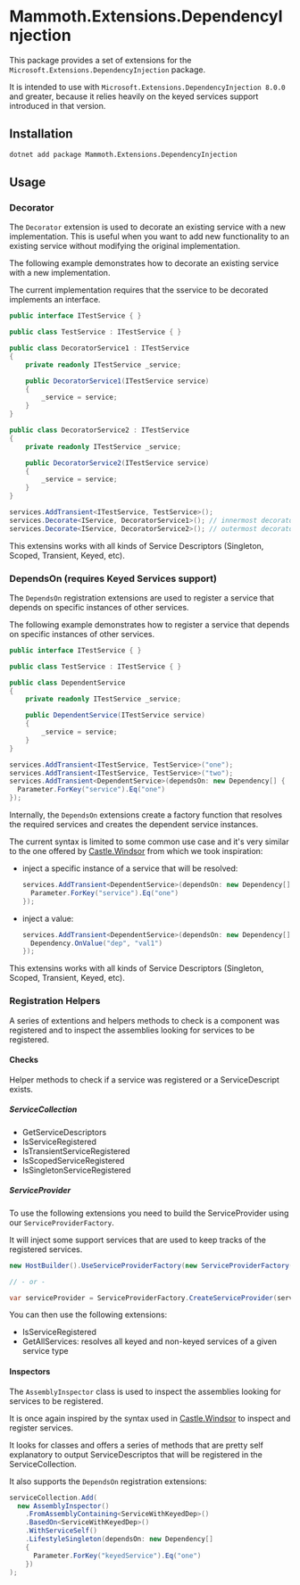 # Mammoth.Extensions.DependencyInjection

This package provides a set of extensions for the `Microsoft.Extensions.DependencyInjection` package.

It is intended to use with `Microsoft.Extensions.DependencyInjection 8.0.0` and greater, because it relies heavily on
the keyed services support introduced in that version.

## Installation

```bash
dotnet add package Mammoth.Extensions.DependencyInjection
```

## Usage

### Decorator

The `Decorator` extension is used to decorate an existing service with a new implementation. 
This is useful when you want to add new functionality to an existing service without modifying the original implementation.

The following example demonstrates how to decorate an existing service with a new implementation.

The current implementation requires that the sservice to be decorated implements an interface.

```csharp
public interface ITestService { }

public class TestService : ITestService { }

public class DecoratorService1 : ITestService
{
	private readonly ITestService _service;

	public DecoratorService1(ITestService service)
	{
		_service = service;
	}
}

public class DecoratorService2 : ITestService
{
	private readonly ITestService _service;

	public DecoratorService2(ITestService service)
	{
		_service = service;
	}
}
```

```csharp
services.AddTransient<ITestService, TestService>();
services.Decorate<IService, DecoratorService1>(); // innermost decorator
services.Decorate<IService, DecoratorService2>(); // outermost decorator
```

This extensins works with all kinds of Service Descriptors (Singleton, Scoped, Transient, Keyed, etc).

### DependsOn (requires Keyed Services support)

The `DependsOn` registration extensions are used to register a service that depends on specific instances of other services.

The following example demonstrates how to register a service that depends on specific instances of other services.

```csharp
public interface ITestService { }

public class TestService : ITestService { }

public class DependentService
{
	private readonly ITestService _service;

	public DependentService(ITestService service)
	{
		_service = service;
	}
}
```

```csharp
services.AddTransient<ITestService, TestService>("one");
services.AddTransient<ITestService, TestService>("two");
services.AddTransient<DependentService>(dependsOn: new Dependency[] {
  Parameter.ForKey("service").Eq("one")
});
```

Internally, the `DependsOn` extensions create a factory function that resolves the required services and creates the dependent service instances.

The current syntax is limited to some common use case and it's very similar to the one offered by [Castle.Windsor](https://github.com/castleproject) from which we took inspiration:

- inject a specific instance of a service that will be resolved:

  ```csharp
  services.AddTransient<DependentService>(dependsOn: new Dependency[] {
    Parameter.ForKey("service").Eq("one")
  });
  ```

- inject a value:

  ```csharp
  services.AddTransient<DependentService>(dependsOn: new Dependency[] {
	Dependency.OnValue("dep", "val1")
  });
  ```

This extensins works with all kinds of Service Descriptors (Singleton, Scoped, Transient, Keyed, etc).

### Registration Helpers

A series of extentions and helpers methods to check is a component was registered and to 
inspect the assemblies looking for services to be registered.

#### Checks

Helper methods to check if a service was registered or a ServiceDescript exists.

##### ServiceCollection

- GetServiceDescriptors
- IsServiceRegistered
- IsTransientServiceRegistered
- IsScopedServiceRegistered
- IsSingletonServiceRegistered

##### ServiceProvider

To use the following extensions you need to build the ServiceProvider using our `ServiceProviderFactory`.

It will inject some support services that are used to keep tracks of the registered services.

```csharp
new HostBuilder().UseServiceProviderFactory(new ServiceProviderFactory());

// - or -

var serviceProvider = ServiceProviderFactory.CreateServiceProvider(serviceCollection);
```

You can then use the following extensions:

- IsServiceRegistered
- GetAllServices: resolves all keyed and non-keyed services of a given service type

#### Inspectors

The `AssemblyInspector` class is used to inspect the assemblies looking for services to be registered.

It is once again inspired by the syntax used in [Castle.Windsor](https://github.com/castleproject) to inspect and register services.

It looks for classes and offers a series of methods that are pretty self explanatory to output ServiceDescriptos that
will be registered in the ServiceCollection.

It also supports the `DependsOn` registration extensions:

```csharp
serviceCollection.Add(
  new AssemblyInspector()
	.FromAssemblyContaining<ServiceWithKeyedDep>()
	.BasedOn<ServiceWithKeyedDep>()
	.WithServiceSelf()
	.LifestyleSingleton(dependsOn: new Dependency[]
	{
	  Parameter.ForKey("keyedService").Eq("one")
    })
);
```